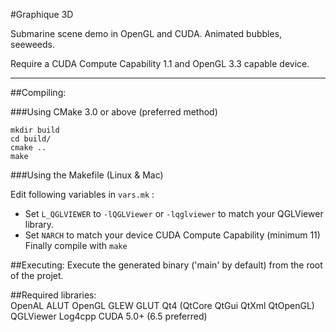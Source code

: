 
#Graphique 3D

Submarine scene demo in OpenGL and CUDA.
Animated bubbles, seeweeds.

Require a CUDA Compute Capability 1.1 and OpenGL 3.3 capable device.

-----

##Compiling:

###Using CMake 3.0 or above (preferred method)

```
mkdir build
cd build/
cmake ..
make
```

###Using the Makefile (Linux & Mac)

Edit following variables in `vars.mk` :

- Set `L_QGLVIEWER` to `-lQGLViewer` or `-lqglviewer` to match your QGLViewer library.
- Set `NARCH` to match your device CUDA Compute Capability (minimum 11)
Finally compile with `make`

##Executing:
    Execute the generated binary ('main' by default) from the root of the projet.


##Required libraries:  
    OpenAL
    ALUT
    OpenGL
    GLEW
    GLUT
    Qt4 (QtCore QtGui QtXml QtOpenGL)
    QGLViewer
    Log4cpp
    CUDA 5.0+ (6.5 preferred)


 




